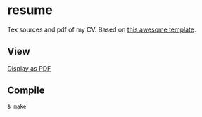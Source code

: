 resume
======

Tex sources and pdf of my CV. Based on [this awesome template](https://github.com/deedydas/Deedy-Resume).

## View

[Display as PDF](http://schickling.me/resume/resume.pdf)

## Compile

```sh
$ make
```
